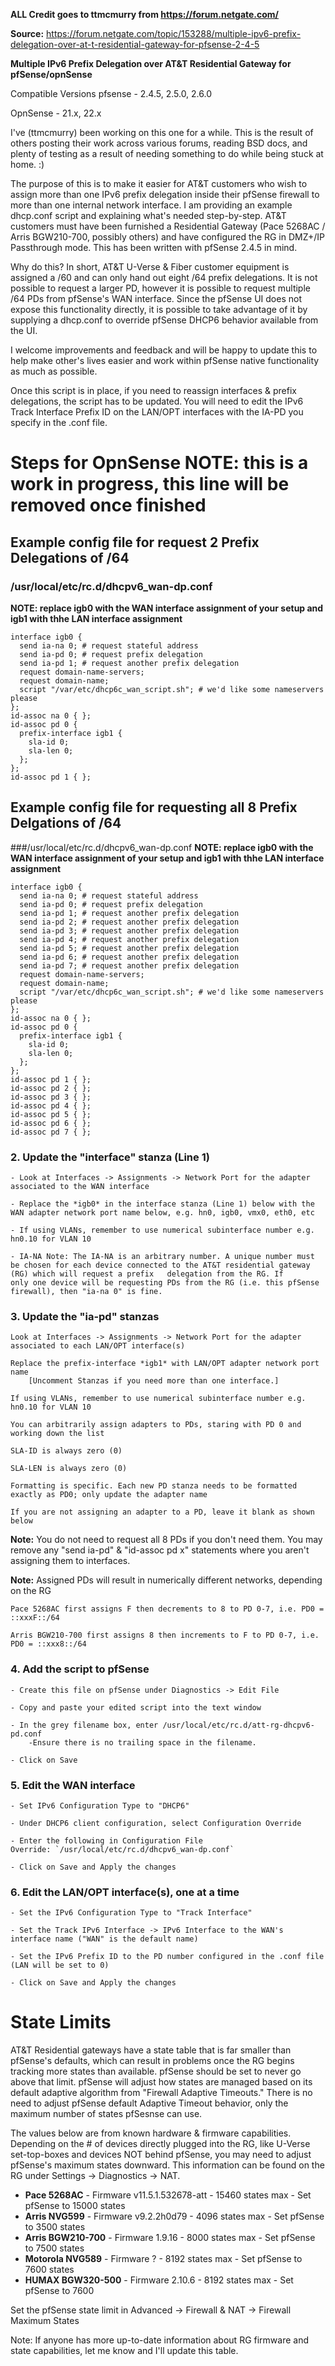 **ALL Credit goes to ttmcmurry from https://forum.netgate.com/**

**Source:** https://forum.netgate.com/topic/153288/multiple-ipv6-prefix-delegation-over-at-t-residential-gateway-for-pfsense-2-4-5 


**Multiple IPv6 Prefix Delegation over AT&amp;T Residential Gateway for pfSense/opnSense** 

Compatible Versions
pfsense - 2.4.5, 2.5.0, 2.6.0

OpnSense - 21.x, 22.x

I've (ttmcmurry) been working on this one for a while. This is the result of others posting their work across various forums, reading BSD docs, and plenty of testing as a result of needing something to do while being stuck at home. :) 

The purpose of this is to make it easier for AT&T customers who wish to assign more than one IPv6 prefix delegation inside their pfSense firewall to more than one internal network interface. I am providing an example dhcp.conf script and explaining what's needed step-by-step. AT&T customers must have been furnished a Residential Gateway (Pace 5268AC / Arris BGW210-700, possibly others) and have configured the RG in DMZ+/IP Passthrough mode. This has been written with pfSense 2.4.5 in mind. 

Why do this? In short, AT&T U-Verse & Fiber customer equipment is assigned a /60 and can only hand out eight /64 prefix delegations. It is not possible to request a larger PD, however it is possible to request multiple /64 PDs from pfSense's WAN interface. Since the pfSense UI does not expose this functionality directly, it is possible to take advantage of it by supplying a dhcp.conf to override pfSense DHCP6 behavior available from the UI. 

I welcome improvements and feedback and will be happy to update this to help make other's lives easier and work within pfSense native functionality as much as possible. 

Once this script is in place, if you need to reassign interfaces & prefix delegations, the script has to be updated. You will need to edit the IPv6 Track Interface Prefix ID on the LAN/OPT interfaces with the IA-PD you specify in the .conf file. 

# Steps for OpnSense **NOTE: this is a work in progress, this line will be removed once finished**

## Example config file for request 2 Prefix Delegations of /64

### /usr/local/etc/rc.d/dhcpv6_wan-dp.conf
**NOTE: replace igb0 with the WAN interface assignment of your setup and igb1 with thhe LAN interface assignment**
```
interface igb0 {
  send ia-na 0; # request stateful address
  send ia-pd 0; # request prefix delegation
  send ia-pd 1; # request another prefix delegation
  request domain-name-servers;
  request domain-name;
  script "/var/etc/dhcp6c_wan_script.sh"; # we'd like some nameservers please
};
id-assoc na 0 { };
id-assoc pd 0 {
  prefix-interface igb1 {
    sla-id 0;
    sla-len 0;
  };
};
id-assoc pd 1 { };

``` 

## Example config file for requesting all 8 Prefix Delgations of /64

###/usr/local/etc/rc.d/dhcpv6_wan-dp.conf
**NOTE: replace igb0 with the WAN interface assignment of your setup and igb1 with thhe LAN interface assignment**
```
interface igb0 {
  send ia-na 0; # request stateful address
  send ia-pd 0; # request prefix delegation
  send ia-pd 1; # request another prefix delegation
  send ia-pd 2; # request another prefix delegation
  send ia-pd 3; # request another prefix delegation
  send ia-pd 4; # request another prefix delegation
  send ia-pd 5; # request another prefix delegation
  send ia-pd 6; # request another prefix delegation
  send ia-pd 7; # request another prefix delegation
  request domain-name-servers;
  request domain-name;
  script "/var/etc/dhcp6c_wan_script.sh"; # we'd like some nameservers please
};
id-assoc na 0 { };
id-assoc pd 0 {
  prefix-interface igb1 {
    sla-id 0;
    sla-len 0;
  };
};
id-assoc pd 1 { };
id-assoc pd 2 { };
id-assoc pd 3 { };
id-assoc pd 4 { };
id-assoc pd 5 { };
id-assoc pd 6 { };
id-assoc pd 7 { };
``` 

### 2. Update the "interface" stanza (Line 1)

	- Look at Interfaces -> Assignments -> Network Port for the adapter associated to the WAN interface 

	- Replace the *igb0* in the interface stanza (Line 1) below with the WAN adapter network port name below, e.g. hn0, igb0, vmx0, eth0, etc 

	- If using VLANs, remember to use numerical subinterface number e.g. hn0.10 for VLAN 10 

	- IA-NA Note: The IA-NA is an arbitrary number. A unique number must be chosen for each device connected to the AT&T residential gateway (RG) which will request a prefix 	delegation from the RG. If only one device will be requesting PDs from the RG (i.e. this pfSense firewall), then "ia-na 0" is fine. 

### 3. Update the "ia-pd" stanzas

	Look at Interfaces -> Assignments -> Network Port for the adapter associated to each LAN/OPT interface(s) 

	Replace the prefix-interface *igb1* with LAN/OPT adapter network port name 
		[Uncomment Stanzas if you need more than one interface.]

	If using VLANs, remember to use numerical subinterface number e.g. hn0.10 for VLAN 10 

	You can arbitrarily assign adapters to PDs, staring with PD 0 and working down the list 

	SLA-ID is always zero (0) 

	SLA-LEN is always zero (0) 

	Formatting is specific. Each new PD stanza needs to be formatted exactly as PD0; only update the adapter name 

	If you are not assigning an adapter to a PD, leave it blank as shown below 


**Note:** You do not need to request all 8 PDs if you don't need them. You may remove any "send ia-pd" & "id-assoc pd x" statements where you aren't assigning them to interfaces. 

**Note:**  Assigned PDs will result in numerically different networks, depending on the RG 

	Pace 5268AC first assigns F then decrements to 8 to PD 0-7, i.e. PD0 = ::xxxF::/64 

	Arris BGW210-700 first assigns 8 then increments to F to PD 0-7, i.e. PD0 = ::xxx8::/64 


### 4. Add the script to pfSense

	- Create this file on pfSense under Diagnostics -> Edit File 

	- Copy and paste your edited script into the text window 

	- In the grey filename box, enter /usr/local/etc/rc.d/att-rg-dhcpv6-pd.conf
		-Ensure there is no trailing space in the filename.

	- Click on Save 

### 5. Edit the WAN interface

	- Set IPv6 Configuration Type to "DHCP6"

	- Under DHCP6 client configuration, select Configuration Override 

	- Enter the following in Configuration File Override: `/usr/local/etc/rc.d/dhcpv6_wan-dp.conf`

	- Click on Save and Apply the changes 

### 6. Edit the LAN/OPT interface(s), one at a time 

	- Set the IPv6 Configuration Type to "Track Interface" 

	- Set the Track IPv6 Interface -> IPv6 Interface to the WAN's interface name ("WAN" is the default name) 

	- Set the IPv6 Prefix ID to the PD number configured in the .conf file (LAN will be set to 0)

	- Click on Save and Apply the changes 

# State Limits

AT&T Residential gateways have a state table that is far smaller than pfSense's defaults, which can result in problems once the RG begins tracking more states than available. pfSense should be set to never go above that limit. pfSense will adjust how states are managed based on its default adaptive algorithm from "Firewall Adaptive Timeouts." There is no need to adjust pfSense default Adaptive Timeout behavior, only the maximum number of states pfSesnse can use.

The values below are from known hardware & firmware capabilities. Depending on the # of devices directly plugged into the RG, like U-Verse set-top-boxes and devices NOT behind pfSense, you may need to adjust pfSense's maximum states downward. This information can be found on the RG under Settings -> Diagnostics -> NAT.

* **Pace 5268AC** - Firmware v11.5.1.532678-att - 15460 states max - Set pfSense to 15000 states
* **Arris NVG599** - Firmware v9.2.2h0d79 - 4096 states max - Set pfSense to 3500 states
* **Arris BGW210-700** - Firmware 1.9.16 - 8000 states max - Set pfSense to 7500 states
* **Motorola NVG589** - Firmware ? - 8192 states max - Set pfSense to 7600 states
* **HUMAX BGW320-500** - Firmware 2.10.6 - 8192 states max - Set pfSense to 7600

Set the pfSense state limit in Advanced -> Firewall & NAT -> Firewall Maximum States

Note: If anyone has more up-to-date information about RG firmware and state capabilities, let me know and I'll update this table.
